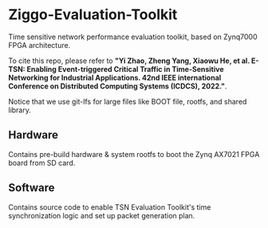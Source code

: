 # Ziggo-Evaluation-Toolkit
Time sensitive network performance evaluation toolkit, based on Zynq7000 FPGA architecture.

To cite this repo, please refer to **"Yi Zhao, Zheng Yang, Xiaowu He, et al. E-TSN: Enabling Event-triggered Critical Traffic in Time-Sensitive Networking for Industrial Applications. 42nd IEEE international Conference on Distributed Computing Systems (ICDCS), 2022."**.

Notice that we use git-lfs for large files like BOOT file, rootfs, and shared library.

## Hardware

Contains pre-build hardware & system rootfs to boot the Zynq AX7021 FPGA board from SD card. 


## Software

Contains source code to enable TSN Evaluation Toolkit's time synchronization logic and set up packet generation plan.
